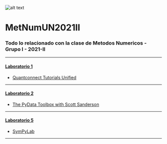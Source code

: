 ![alt text](https://unal.edu.co/typo3conf/ext/unal_skin_default/Resources/Public/images/escudoUnal.png "Logo Title Text 1")

# MetNumUN2021II

### Todo lo relacionado con la clase de Metodos Numericos - Grupo I - 2021-II


-----


#### [Laboratorio 1](https://github.com/mcurream/MetNumUN2021II/tree/main/Lab1)

- [Quantconnect Tutorials Unified](https://github.com/mcurream/MetNumUN2021II/blob/main/Lab1/mcurream_QuanconnectTutortials.ipynb)

-----

#### [Laboratorio 2](https://github.com/mcurream/AlgorithmsUN2021I/tree/main/Lab2)
- [The PyData Toolbox with Scott Sanderson](https://github.com/mcurream/MetNumUN2021II/blob/main/Lab2/mcurreamscottsanderson.ipynb)


-----

#### [Laboratorio 5](https://github.com/mcurream/MetNumUN2021II/tree/main/Lab5)
- [SymPyLab](https://github.com/mcurream/MetNumUN2021II/blob/main/Lab5/group10SymPyLab.ipynb)


-----
